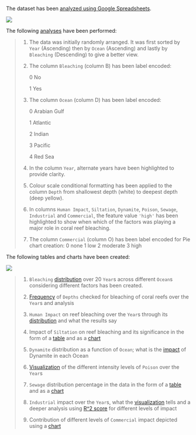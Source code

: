The dataset has been [analyzed using Google Spreadsheets](https://docs.google.com/spreadsheets/d/17YlEJlnEoazerE2NNmyAAR1lho-Es6ZeFY7kFdYt5Cg/edit#gid=2104828298).

![](https://user-images.githubusercontent.com/55178494/141182140-fffbcc13-1129-489c-8137-2221249caf96.png)

The following [analyses](https://docs.google.com/spreadsheets/d/17YlEJlnEoazerE2NNmyAAR1lho-Es6ZeFY7kFdYt5Cg/edit#gid=2104828298) have been performed:

> 1. The data was initially randomly arranged. It was first sorted by `Year` (Ascending) then by `Ocean` (Ascending) and lastly by `Bleaching` (Descending) to give a better view.
> 
> 2. The column `Bleaching` (column B) has been label encoded:
> 
>    0 No
> 
>    1 Yes
> 
> 3. The column `Ocean` (column D) has been label encoded:
> 
>    0 Arabian Gulf
> 
>    1 Atlantic
> 
>    2 Indian
> 
>    3 Pacific
> 
>    4 Red Sea
> 
> 4. In the column `Year`, alternate years have been highlighted to provide clarity.
> 
> 5. Colour scale conditional formatting has been applied to the column `Depth` from shallowest depth (white) to deepest depth (deep yellow).
> 
> 6. In columns `Human Impact`,	`Siltation`,	`Dynamite`,	`Poison`,	`Sewage`,	`Industrial`	and `Commercial`, the feature value `'high'` has been highlighted to show when which of the factors was playing a major role in coral reef bleaching.
> 
> 7. The column `Commercial` (column O) has been label encoded for Pie chart creation:
> 0 none
> 1 low
> 2 moderate
> 3 high


The following tables and charts have been created:

![](https://user-images.githubusercontent.com/55178494/141182005-cf989d60-df28-4eed-be72-b44d20fa6137.png)

> 1. `Bleaching` [distribution](https://docs.google.com/spreadsheets/d/17YlEJlnEoazerE2NNmyAAR1lho-Es6ZeFY7kFdYt5Cg/edit#gid=1195992393) over 20 `Year`s across different `Ocean`s considering different factors has been created.  
> 
> 2. [Frequency](https://docs.google.com/spreadsheets/d/17YlEJlnEoazerE2NNmyAAR1lho-Es6ZeFY7kFdYt5Cg/edit#gid=1024758763) of `Depths` checked for bleaching of coral reefs over the `Year`s and analysis
>
> 3. `Human Impact` on reef bleaching over the `Year`s through its [distribution](https://docs.google.com/spreadsheets/d/17YlEJlnEoazerE2NNmyAAR1lho-Es6ZeFY7kFdYt5Cg/edit#gid=1830570792) and what the results say
> 
> 4. Impact of `Siltation` on reef bleaching and its significance in the form of a [table](https://docs.google.com/spreadsheets/d/17YlEJlnEoazerE2NNmyAAR1lho-Es6ZeFY7kFdYt5Cg/edit#gid=213657501) and as a [chart](https://docs.google.com/spreadsheets/d/17YlEJlnEoazerE2NNmyAAR1lho-Es6ZeFY7kFdYt5Cg/edit#gid=1840239481)
> 
> 5. `Dynamite` distribution as a function of `Ocean`; what is the [impact](https://docs.google.com/spreadsheets/d/17YlEJlnEoazerE2NNmyAAR1lho-Es6ZeFY7kFdYt5Cg/edit#gid=2127098310) of Dynamite in each Ocean
> 
> 6. [Visualization](https://docs.google.com/spreadsheets/d/17YlEJlnEoazerE2NNmyAAR1lho-Es6ZeFY7kFdYt5Cg/edit#gid=1442436945) of the different intensity levels of `Poison` over the `Year`s
> 
> 7. `Sewage` distribution percentage in the data in the form of a [table](https://docs.google.com/spreadsheets/d/17YlEJlnEoazerE2NNmyAAR1lho-Es6ZeFY7kFdYt5Cg/edit#gid=579053920) and as a [chart](https://docs.google.com/spreadsheets/d/17YlEJlnEoazerE2NNmyAAR1lho-Es6ZeFY7kFdYt5Cg/edit#gid=865399322)
> 
> 8. `Industrial` impact over the `Year`s, what the [visualization](https://docs.google.com/spreadsheets/d/17YlEJlnEoazerE2NNmyAAR1lho-Es6ZeFY7kFdYt5Cg/edit#gid=1326158300) tells and a deeper analysis using [R^2 score](https://docs.google.com/spreadsheets/d/17YlEJlnEoazerE2NNmyAAR1lho-Es6ZeFY7kFdYt5Cg/edit#gid=320219945) for different levels of impact
> 
> 9. Contribution of different levels of `Commercial` impact depicted using a [chart](https://docs.google.com/spreadsheets/d/17YlEJlnEoazerE2NNmyAAR1lho-Es6ZeFY7kFdYt5Cg/edit#gid=802997195)
